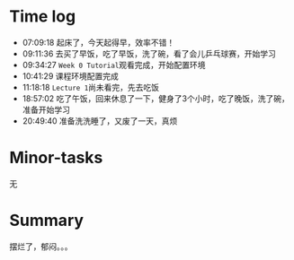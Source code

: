 # Time log

- 07:09:18 起床了，今天起得早，效率不错！
- 09:11:36 去买了早饭，吃了早饭，洗了碗，看了会儿乒乓球赛，开始学习
- 09:34:27 `Week 0 Tutorial`观看完成，开始配置环境
- 10:41:29 课程环境配置完成
- 11:18:18 `Lecture 1`尚未看完，先去吃饭
- 18:57:02 吃了午饭，回来休息了一下，健身了3个小时，吃了晚饭，洗了碗，准备开始学习
- 20:49:40 准备洗洗睡了，又废了一天，真烦

# Minor-tasks
无
# Summary
摆烂了，郁闷。。。